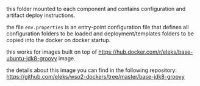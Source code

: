 this folder mounted to each component and contains configuration and artifact deploy instructions.

the file `env.properties` is an entry-point configuration file that defines all configuration folders to be loaded and deployment/templates folders to be copied into the docker on docker startup.

this works for images built on top of https://hub.docker.com/r/eleks/base-ubuntu-jdk8-groovy image.

the details about this image you can find in the following repository: https://github.com/eleks/wso2-dockers/tree/master/base-jdk8-groovy